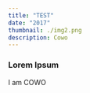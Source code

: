 ```yaml
---
title: "TEST"
date: "2017"
thumbnail: ./img2.png
description: Cowo
---
```


### Lorem Ipsum

I am COWO